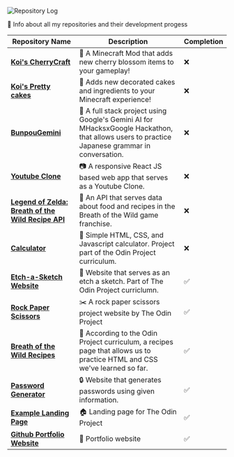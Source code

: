 ![Repository Log](https://i.imgur.com/4YZF8Y3.png)

📝 Info about all my repositories and their development progess

| Repository Name | Description | Completion | 
|-----------------|-------------|----------|
| **[Koi's CherryCraft](https://github.com/ciaracade/KoisCherrycraft)**|🌸 A Minecraft Mod that adds new cherry blossom items to your gameplay!|❌| 
|**[Koi's Pretty cakes](https://github.com/ciaracade/KoisPrettyCakes)**|🎂 Adds new decorated cakes and ingredients to your Minecraft experience!|❌|     
|**[BunpouGemini](https://github.com/ciaracade/BunpouGemini)**|🤖 A full stack project using Google's Gemini AI for MHacksxGoogle Hackathon, that allows users to practice Japanese grammar in conversation.|❌| 
|**[Youtube Clone](https://github.com/ciaracade/youtube-clone)**|📷 A responsive React JS based web app that serves as a Youtube Clone.|❌|   
|**[Legend of Zelda: Breath of the Wild Recipe API](https://github.com/ciaracade/BOTW-Recipe-API)**|🍲 An API that serves data about food and recipes in the Breath of the Wild game franchise. |❌| 
|**[Calculator](https://github.com/ciaracade/calculator)**|🧮 Simple HTML, CSS, and Javascript calculator. Project part of the Odin Project curriculum. |❌| 
|**[Etch-a-Sketch Website](https://github.com/ciaracade/etch-a-sketch)**|🎨 Website that serves as an etch a sketch. Part of The Odin Project curriclumn.|✅| 
|**[Rock Paper Scissors](https://github.com/ciaracade/rock-paper-scissors)**|✂️ A rock paper scissors project website by The Odin Project|✅| 
|**[Breath of the Wild Recipes](https://github.com/ciaracade/odin-recipes)**|📖 According to the Odin Project curriculum, a recipes page that allows us to practice HTML and CSS we've learned so far.|✅| 
|**[Password Generator](https://github.com/ciaracade/Password-Generator)**|🔒 Website that generates passwords using given information.|✅| 
|**[Example Landing Page](https://github.com/ciaracade/landing-page)**|🏠 Landing page for The Odin Project|✅| 
|**[Github Portfolio Website](https://github.com/ciaracade/ciaracade.github.io)**|👤 Portfolio website|✅| 

  
